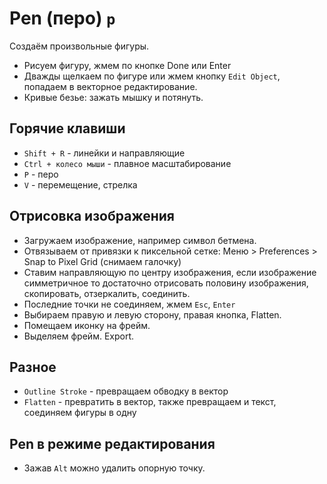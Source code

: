 # Pen (перо) `p`
Создаём произвольные фигуры.

* Рисуем фигуру, жмем по кнопке Done или Enter
* Дважды щелкаем по фигуре или жмем кнопку `Edit Object`, попадаем в векторное редактирование.
* Кривые безье: зажать мышку и потянуть.

## Горячие клавиши
* `Shift + R` - линейки и направляющие
* `Ctrl + колесо мыши` - плавное масштабирование
* `P` - перо
* `V` - перемещение, стрелка

## Отрисовка изображения
* Загружаем изображение, например символ бетмена.
* Отвязываем от привязки к пиксельной сетке: Меню > Preferences > Snap to Pixel Grid (снимаем галочку)
* Ставим направляющую по центру изображения, если изображение симметричное то достаточно отрисовать половину изображения, скопировать, отзеркалить, соединить.
* Последние точки не соединяем, жмем `Esc`, `Enter`
* Выбираем правую и левую сторону, правая кнопка, Flatten.
* Помещаем иконку на фрейм.
* Выделяем фрейм. Export.

## Разное
* `Outline Stroke` - превращаем обводку в вектор
* `Flatten` - превратить в вектор, также превращаем и текст, соединяем фигуры в одну

## Pen в режиме редактирования
* Зажав `Alt` можно удалить опорную точку.